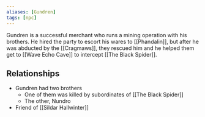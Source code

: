 ```yaml
---
aliases: [Gundren]
tags: [npc]
---
```

Gundren is a successful merchant who runs a mining operation with his brothers. He hired the party to escort his wares to [[Phandalin]], but after he was abducted by the [[Cragmaws]], they rescued him and he helped them get to [[Wave Echo Cave]] to intercept [[The Black Spider]].

## Relationships
- Gundren had two brothers
	- One of them was killed by subordinates of [[The Black Spider]]
	- The other, Nundro
- Friend of [[Sildar Hallwinter]]